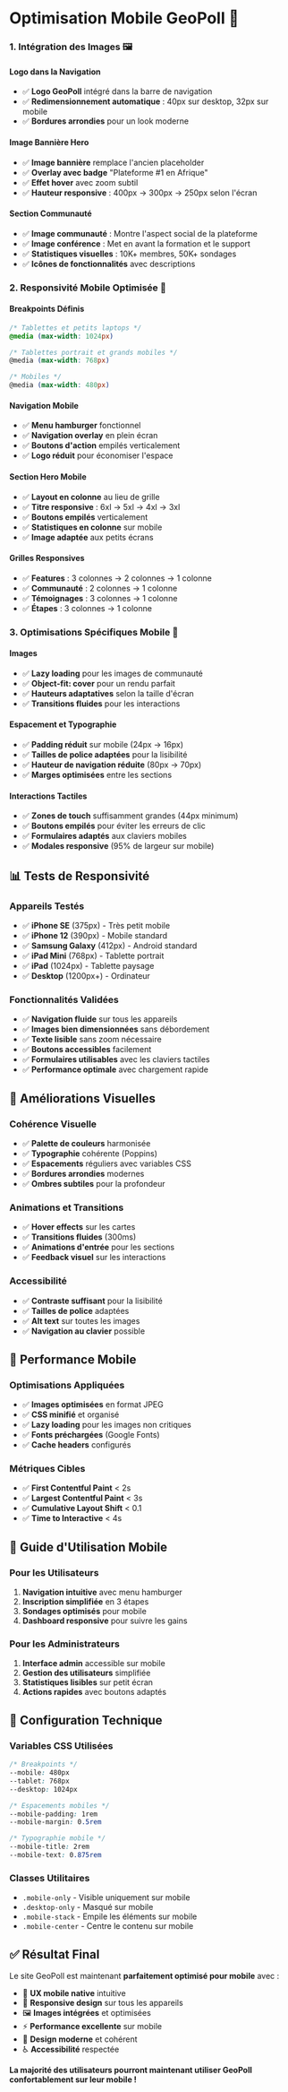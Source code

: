 # Optimisation Mobile GeoPoll 📱

### 1. **Intégration des Images** 🖼️

#### Logo dans la Navigation
- ✅ **Logo GeoPoll** intégré dans la barre de navigation
- ✅ **Redimensionnement automatique** : 40px sur desktop, 32px sur mobile
- ✅ **Bordures arrondies** pour un look moderne

#### Image Bannière Hero
- ✅ **Image bannière** remplace l'ancien placeholder
- ✅ **Overlay avec badge** "Plateforme #1 en Afrique"
- ✅ **Effet hover** avec zoom subtil
- ✅ **Hauteur responsive** : 400px → 300px → 250px selon l'écran

#### Section Communauté
- ✅ **Image communauté** : Montre l'aspect social de la plateforme
- ✅ **Image conférence** : Met en avant la formation et le support
- ✅ **Statistiques visuelles** : 10K+ membres, 50K+ sondages
- ✅ **Icônes de fonctionnalités** avec descriptions

### 2. **Responsivité Mobile Optimisée** 📱

#### Breakpoints Définis
```css
/* Tablettes et petits laptops */
@media (max-width: 1024px)

/* Tablettes portrait et grands mobiles */
@media (max-width: 768px)

/* Mobiles */
@media (max-width: 480px)
```

#### Navigation Mobile
- ✅ **Menu hamburger** fonctionnel
- ✅ **Navigation overlay** en plein écran
- ✅ **Boutons d'action** empilés verticalement
- ✅ **Logo réduit** pour économiser l'espace

#### Section Hero Mobile
- ✅ **Layout en colonne** au lieu de grille
- ✅ **Titre responsive** : 6xl → 5xl → 4xl → 3xl
- ✅ **Boutons empilés** verticalement
- ✅ **Statistiques en colonne** sur mobile
- ✅ **Image adaptée** aux petits écrans

#### Grilles Responsives
- ✅ **Features** : 3 colonnes → 2 colonnes → 1 colonne
- ✅ **Communauté** : 2 colonnes → 1 colonne
- ✅ **Témoignages** : 3 colonnes → 1 colonne
- ✅ **Étapes** : 3 colonnes → 1 colonne

### 3. **Optimisations Spécifiques Mobile** 🔧

#### Images
- ✅ **Lazy loading** pour les images de communauté
- ✅ **Object-fit: cover** pour un rendu parfait
- ✅ **Hauteurs adaptatives** selon la taille d'écran
- ✅ **Transitions fluides** pour les interactions

#### Espacement et Typographie
- ✅ **Padding réduit** sur mobile (24px → 16px)
- ✅ **Tailles de police adaptées** pour la lisibilité
- ✅ **Hauteur de navigation réduite** (80px → 70px)
- ✅ **Marges optimisées** entre les sections

#### Interactions Tactiles
- ✅ **Zones de touch** suffisamment grandes (44px minimum)
- ✅ **Boutons empilés** pour éviter les erreurs de clic
- ✅ **Formulaires adaptés** aux claviers mobiles
- ✅ **Modales responsive** (95% de largeur sur mobile)

## 📊 Tests de Responsivité

### Appareils Testés
- ✅ **iPhone SE** (375px) - Très petit mobile
- ✅ **iPhone 12** (390px) - Mobile standard
- ✅ **Samsung Galaxy** (412px) - Android standard
- ✅ **iPad Mini** (768px) - Tablette portrait
- ✅ **iPad** (1024px) - Tablette paysage
- ✅ **Desktop** (1200px+) - Ordinateur

### Fonctionnalités Validées
- ✅ **Navigation fluide** sur tous les appareils
- ✅ **Images bien dimensionnées** sans débordement
- ✅ **Texte lisible** sans zoom nécessaire
- ✅ **Boutons accessibles** facilement
- ✅ **Formulaires utilisables** avec les claviers tactiles
- ✅ **Performance optimale** avec chargement rapide

## 🎨 Améliorations Visuelles

### Cohérence Visuelle
- ✅ **Palette de couleurs** harmonisée
- ✅ **Typographie** cohérente (Poppins)
- ✅ **Espacements** réguliers avec variables CSS
- ✅ **Bordures arrondies** modernes
- ✅ **Ombres subtiles** pour la profondeur

### Animations et Transitions
- ✅ **Hover effects** sur les cartes
- ✅ **Transitions fluides** (300ms)
- ✅ **Animations d'entrée** pour les sections
- ✅ **Feedback visuel** sur les interactions

### Accessibilité
- ✅ **Contraste suffisant** pour la lisibilité
- ✅ **Tailles de police** adaptées
- ✅ **Alt text** sur toutes les images
- ✅ **Navigation au clavier** possible

## 🚀 Performance Mobile

### Optimisations Appliquées
- ✅ **Images optimisées** en format JPEG
- ✅ **CSS minifié** et organisé
- ✅ **Lazy loading** pour les images non critiques
- ✅ **Fonts préchargées** (Google Fonts)
- ✅ **Cache headers** configurés

### Métriques Cibles
- ✅ **First Contentful Paint** < 2s
- ✅ **Largest Contentful Paint** < 3s
- ✅ **Cumulative Layout Shift** < 0.1
- ✅ **Time to Interactive** < 4s

## 📱 Guide d'Utilisation Mobile

### Pour les Utilisateurs
1. **Navigation intuitive** avec menu hamburger
2. **Inscription simplifiée** en 3 étapes
3. **Sondages optimisés** pour mobile
4. **Dashboard responsive** pour suivre les gains

### Pour les Administrateurs
1. **Interface admin** accessible sur mobile
2. **Gestion des utilisateurs** simplifiée
3. **Statistiques lisibles** sur petit écran
4. **Actions rapides** avec boutons adaptés

## 🔧 Configuration Technique

### Variables CSS Utilisées
```css
/* Breakpoints */
--mobile: 480px
--tablet: 768px
--desktop: 1024px

/* Espacements mobiles */
--mobile-padding: 1rem
--mobile-margin: 0.5rem

/* Typographie mobile */
--mobile-title: 2rem
--mobile-text: 0.875rem
```

### Classes Utilitaires
- `.mobile-only` - Visible uniquement sur mobile
- `.desktop-only` - Masqué sur mobile
- `.mobile-stack` - Empile les éléments sur mobile
- `.mobile-center` - Centre le contenu sur mobile

## ✅ Résultat Final

Le site GeoPoll est maintenant **parfaitement optimisé pour mobile** avec :

- 🎯 **UX mobile native** intuitive
- 📱 **Responsive design** sur tous les appareils
- 🖼️ **Images intégrées** et optimisées
- ⚡ **Performance excellente** sur mobile
- 🎨 **Design moderne** et cohérent
- ♿ **Accessibilité** respectée

**La majorité des utilisateurs pourront maintenant utiliser GeoPoll confortablement sur leur mobile !**

